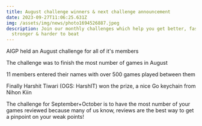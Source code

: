 ```yaml
---
title: August challenge winners & next challenge announcement
date: 2023-09-27T11:06:25.631Z
img: /assets/img/news/photo1694526887.jpeg
description: Join our monthly challenges which help you get better, faster,
  stronger & harder to beat
---
```

AIGP held an August challenge for all of it's members

The challenge was to finish the most number of games in August

11 members entered their names with over 500 games played between them

Finally Harshit Tiwari (OGS: HarshIT) won the prize, a nice Go keychain from Nihon Kiin

The challenge for September+October is to have the most number of your games reviewed because many of us know, reviews are the best way to get a pinpoint on your weak points!